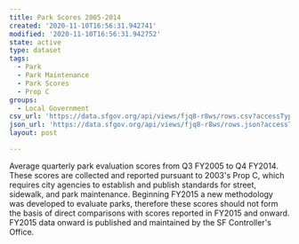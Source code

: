 ```yaml
---
title: Park Scores 2005-2014
created: '2020-11-10T16:56:31.942741'
modified: '2020-11-10T16:56:31.942752'
state: active
type: dataset
tags:
  - Park
  - Park Maintenance
  - Park Scores
  - Prop C
groups:
  - Local Government
csv_url: 'https://data.sfgov.org/api/views/fjq8-r8ws/rows.csv?accessType=DOWNLOAD'
json_url: 'https://data.sfgov.org/api/views/fjq8-r8ws/rows.json?accessType=DOWNLOAD'
layout: post

---
```

Average quarterly park evaluation scores from Q3 FY2005 to Q4 FY2014. These scores are collected and reported pursuant to 2003's Prop C, which requires city agencies to establish and publish standards for street, sidewalk, and park maintenance. Beginning FY2015 a new methodology was developed to evaluate parks, therefore these scores should not form the basis of direct comparisons with scores reported in FY2015 and onward. FY2015 data onward is published and maintained by the SF Controller's Office.
